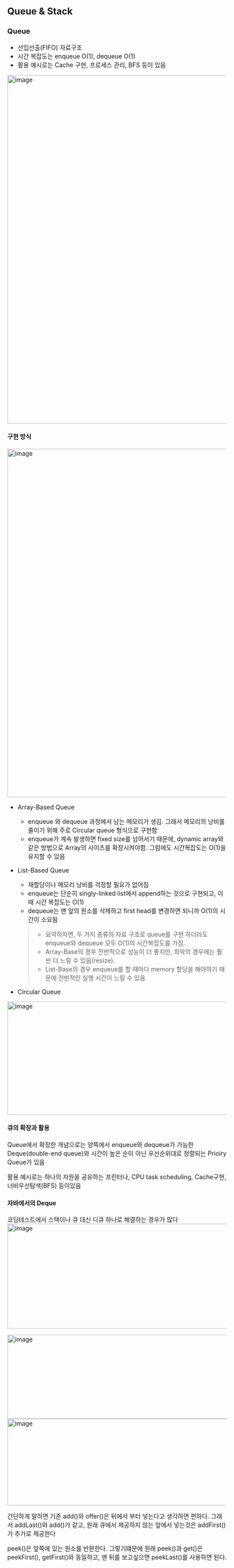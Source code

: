 ## Queue & Stack

### Queue
- 선입선출(FIFO) 자료구조
- 시간 복잡도는 enqueue O(1), dequeue O(1)
- 활용 예시로는 Cache 구현, 프로세스 관리, BFS 등이 있음

<img width="800" alt="image" src="https://github.com/user-attachments/assets/5bf42772-5ffc-4071-9b8c-bfe053cfb2e4" />

#### 구현 방식
<img width="800" alt="image" src="https://github.com/user-attachments/assets/207a4d3d-8f7b-4f5f-951e-f53714b8da55" />

- Array-Based Queue
  - enqueue 와 dequeue 과정에서 남는 메모리가 생김. 그래서 메모리의 낭비를 줄이기 위해 주로 Circular queue 형식으로 구현함
  - enqueue가 계속 발생하면 fixed size를 넘어서기 때문에, dynamic array와 같은 방법으로 Array의 사이즈를 확장시켜야함. 그럼에도 시간복잡도는 O(1)을 유지할 수 있음
- List-Based Queue
  - 재할당이나 메모리 낭비를 걱정할 필요가 없어짐
  - enqueue는 단순히 singly-linked list에서 append하는 것으로 구현되고, 이 때 시간 복잡도는 O(1)
  - dequeue는 맨 앞의 원소를 삭제하고 first head를 변경하면 되니까 O(1)의 시간이 소요됨
 
  > - 요약하자면, 두 가지 종류의 자료 구조로 queue를 구현 하더라도 enqueue와 dequeue 모두 O(1)의 시간복잡도를 가짐.
  > - Array-Base의 경우 전반적으로 성능이 더 좋지만, 최악의 경우에는 훨씬 더 느릴 수 있음(resize).
  > - List-Base의 경우 enqueue를 할 때마다 memory 할당을 해야하기 때문에 전반적인 실행 시간이 느릴 수 있음

  

- Circular Queue
<img width="521" height="260" alt="image" src="https://github.com/user-attachments/assets/1a6e9a2d-986e-428b-b704-9f507580a5b8" />

#### 큐의 확장과 활용
Queue에서 확장한 개념으로는 양쪽에서 enqueue와 dequeue가 가능한 Deque(double-end queue)와 시간이 높은 순이 아닌 우선순위대로 정렬되는 Prioiry Queue가 있음

활용 예시로는 하나의 자원을 공유하는 프린터나, CPU task scheduling, Cache구현, 너비우선탐색(BFS) 등이있음

#### 자바에서의 Deque
코딩테스트에서 스택이나 큐 대신 디큐 하나로 해결하는 경우가 많다
<img width="900" height="241" alt="image" src="https://github.com/user-attachments/assets/ebcf8b91-5c2c-46ca-8cdb-1d305b4cbb63" />

<img width="900" height="193" alt="image" src="https://github.com/user-attachments/assets/38c32c4d-117a-4027-b720-0cf791c2d6aa" />

<img width="900" height="199" alt="image" src="https://github.com/user-attachments/assets/38e0ecab-164a-4192-af01-b59debd6699f" />

간단하게 말하면 기존 add()와 offer()은 뒤에서 부터 넣는다고 생각하면 편하다. 그래서 addLast()와 add()가 같고, 원래 큐에서 제공하지 않는 앞에서 넣는것은 addFirst()가 추가로 제공한다

peek()은 앞쪽에 있는 원소를 반환한다. 그렇기떄문에 원래 peek()과 get()은 peekFirst(), getFirst()와 동일하고, 맨 뒤를 보고싶으면 peekLast()를 사용하면 된다.
